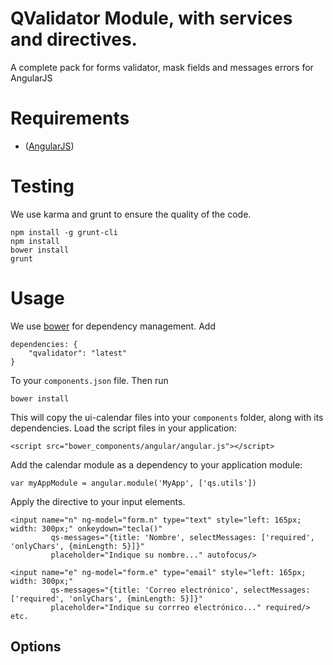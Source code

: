 # QValidator Module, with services and directives.
A complete pack for forms validator, mask fields and messages errors for AngularJS

# Requirements
- ([AngularJS](http://code.angularjs.org/1.4.5/angular.js))

# Testing
We use karma and grunt to ensure the quality of the code.

    npm install -g grunt-cli
    npm install
    bower install
    grunt

# Usage

We use [bower](http://twitter.github.com/bower/) for dependency management.  Add

    dependencies: {
        "qvalidator": "latest"
    }

To your `components.json` file. Then run

    bower install

This will copy the ui-calendar files into your `components` folder, along with its dependencies. Load the script files in your application:

    <script src="bower_components/angular/angular.js"></script>

Add the calendar module as a dependency to your application module:

    var myAppModule = angular.module('MyApp', ['qs.utils'])

Apply the directive to your input elements.

    <input name="n" ng-model="form.n" type="text" style="left: 165px; width: 300px;" onkeydown="tecla()"
             qs-messages="{title: 'Nombre', selectMessages: ['required', 'onlyChars', {minLength: 5}]}" 
             placeholder="Indique su nombre..." autofocus/>
             
    <input name="e" ng-model="form.e" type="email" style="left: 165px; width: 300px;" 
             qs-messages="{title: 'Correo electrónico', selectMessages: ['required', 'onlyChars', {minLength: 5}]}" 
             placeholder="Indique su corrreo electrónico..." required/>
    etc.
    
## Options


